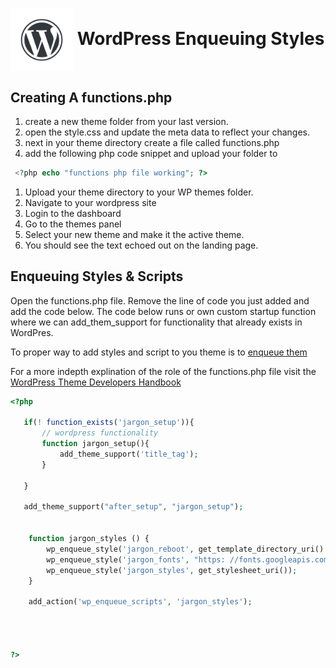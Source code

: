 # <img src="./assets/images/wordpress-water-mark.png" width="100" align="center"> WordPress Enqueuing Styles

## Creating A functions.php

1. create a new theme folder from your last version.
1. open the style.css and update the meta data to reflect your changes.
1. next in your theme directory create a file called functions.php
1. add the following php code snippet and upload your folder to

```php
 <?php echo "functions php file working"; ?>
```

1. Upload your theme directory to your WP themes folder.
1. Navigate to your wordpress site
1. Login to the dashboard
1. Go to the themes panel
1. Select your new theme and make it the active theme.
1. You should see the text echoed out on the landing page.

## Enqueuing Styles & Scripts

Open the functions.php file. Remove the line of code you just added and add the code below. The code below runs or own custom startup function where we can add_them_support for functionality that already exists in WordPres.

To proper way to add styles and script to you theme is to [enqueue them](https://developer.wordpress.org/themes/basics/including-css-javascript/)

For a more indepth explination of the role of the functions.php file visit the [WordPress Theme Developers Handbook](https://codex.wordpress.org/Functions_File_Explained)

```php
<?php 

   if(! function_exists('jargon_setup')){
       // wordpress functionality
       function jargon_setup(){
           add_theme_support('title_tag');
       }

   }

   add_theme_support("after_setup", "jargon_setup");
 

    function jargon_styles () {
        wp_enqueue_style('jargon_reboot', get_template_directory_uri(). '/assets/css/reboot.css');
        wp_enqueue_style('jargon_fonts', "https: //fonts.googleapis.com/css?family=Montserrat:400,700|PT+Sans:400,700|Roboto:400,700&display=swap");
        wp_enqueue_style('jargon_styles', get_stylesheet_uri());
    }

    add_action('wp_enqueue_scripts', 'jargon_styles');

  
     

?>

```
